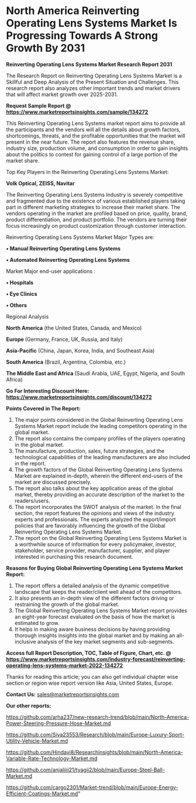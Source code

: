 # North America Reinverting Operating Lens Systems Market Is Progressing Towards A Strong Growth By 2031

<strong>Reinverting Operating Lens Systems Market Research Report 2031</strong>

The Research Report on Reinverting Operating Lens Systems Market is a Skillful and Deep Analysis of the Present Situation and Challenges. This research report also analyzes other important trends and market drivers that will affect market growth over 2025-2031.

<strong>Request Sample Report @ <a href=https://www.marketreportsinsights.com/sample/134272>https://www.marketreportsinsights.com/sample/134272</a></strong>

This Reinverting Operating Lens Systems market report aims to provide all the participants and the vendors will all the details about growth factors, shortcomings, threats, and the profitable opportunities that the market will present in the near future. The report also features the revenue share, industry size, production volume, and consumption in order to gain insights about the politics to contest for gaining control of a large portion of the market share.

Top Key Players in the Reinverting Operating Lens Systems Market:

<strong>Volk Optical, ZEISS, Navitar</strong>

The Reinverting Operating Lens Systems Industry is severely competitive and fragmented due to the existence of various established players taking part in different marketing strategies to increase their market share. The vendors operating in the market are profiled based on price, quality, brand, product differentiation, and product portfolio. The vendors are turning their focus increasingly on product customization through customer interaction.

Reinverting Operating Lens Systems Market Major Types are:

<strong>• Manual Reinverting Operating Lens Systems

• Automated Reinverting Operating Lens Systems</strong>

Market Major end-user applications :

<strong>• Hospitals

• Eye Clinics

• Others</strong>

Regional Analysis

</u><strong><b>North America</b></strong> (the United States, Canada, and Mexico)

<strong><b>Europe </b></strong>(Germany, France, UK, Russia, and Italy)

<strong><b>Asia-Pacific</b></strong> (China, Japan, Korea, India, and Southeast Asia)

<strong><b>South America</b></strong> (Brazil, Argentina, Colombia, etc.)

<strong><b>The Middle East and Africa</b></strong> (Saudi Arabia, UAE, Egypt, Nigeria, and South Africa)

<strong>Go For Interesting Discount Here: <a href=https://www.marketreportsinsights.com/discount/134272>https://www.marketreportsinsights.com/discount/134272</a></strong>

<strong>Points Covered in The Report:</strong>
<ol>
  <li>The major points considered in the Global Reinverting Operating Lens Systems Market report include the leading competitors operating in the global market.</li>
  <li>The report also contains the company profiles of the players operating in the global market.</li>
  <li>The manufacture, production, sales, future strategies, and the technological capabilities of the leading manufacturers are also included in the report.</li>
  <li>The growth factors of the Global Reinverting Operating Lens Systems Market are explained in-depth, wherein the different end-users of the market are discussed precisely.</li>
  <li>The report also talks about the key application areas of the global market, thereby providing an accurate description of the market to the readers/users.</li>
  <li>The report incorporates the SWOT analysis of the market. In the final section, the report features the opinions and views of the industry experts and professionals. The experts analyzed the export/import policies that are favorably influencing the growth of the Global Reinverting Operating Lens Systems Market.</li>
  <li>The report on the Global Reinverting Operating Lens Systems Market is a worthwhile source of information for every policymaker, investor, stakeholder, service provider, manufacturer, supplier, and player interested in purchasing this research document.</li>
</ol>
<strong>Reasons for Buying Global Reinverting Operating Lens Systems Market Report:</strong>

<ol>
  <li>The report offers a detailed analysis of the dynamic competitive landscape that keeps the reader/client well ahead of the competitors.</li>
  <li>It also presents an in-depth view of the different factors driving or restraining the growth of the global market.</li>
  <li>The Global Reinverting Operating Lens Systems Market report provides an eight-year forecast evaluated on the basis of how the market is estimated to grow.</li>
  <li>It helps in making aware business decisions by having providing thorough insights insights into the global market and by making an all-inclusive analysis of the key market segments and sub-segments.</li>
</ol>
<strong>Access full Report Description, TOC, Table of Figure, Chart, etc. @ <a href=https://www.marketreportsinsights.com/industry-forecast/reinverting-operating-lens-systems-market-2022-134272>https://www.marketreportsinsights.com/industry-forecast/reinverting-operating-lens-systems-market-2022-134272</a></strong>


Thanks for reading this article; you can also get individual chapter wise section or region wise report version like Asia, United States, Europe.

<strong>Contact Us:</strong>
sales@marketreportsinsights.com

<strong>Our other reports:</strong>

<a href=https://github.com/arha237/new-research-trend/blob/main/North-America-Power-Steering-Pressure-Hose-Market.md>https://github.com/arha237/new-research-trend/blob/main/North-America-Power-Steering-Pressure-Hose-Market.md</a>

<a href=https://github.com/Siya23553/Research/blob/main/Europe-Luxury-Sport-Utility-Vehicle-Market.md>https://github.com/Siya23553/Research/blob/main/Europe-Luxury-Sport-Utility-Vehicle-Market.md</a>

<a href=https://github.com/Hindavi8/Researchinsights/blob/main/North-America-Variable-Rate-Technology-Market.md>https://github.com/Hindavi8/Researchinsights/blob/main/North-America-Variable-Rate-Technology-Market.md</a>

<a href=https://github.com/anjaliiii21/tyagii2/blob/main/Europe-Steel-Ball-Market.md>https://github.com/anjaliiii21/tyagii2/blob/main/Europe-Steel-Ball-Market.md</a>

<a href=https://github.com/cargo2301/Market-trend/blob/main/Europe-Energy-Efficient-Coatings-Market.md>https://github.com/cargo2301/Market-trend/blob/main/Europe-Energy-Efficient-Coatings-Market.md</a>"
